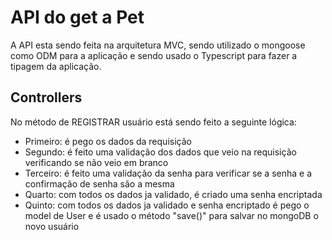 # API do get a Pet
A API esta sendo feita na arquitetura MVC, sendo utilizado o mongoose como ODM para a aplicação e sendo usado o Typescript para fazer a tipagem da aplicação.

## Controllers
No método de  REGISTRAR usuário está sendo feito a seguinte lógica:
  * Primeiro: é pego os dados da requisição
  * Segundo: é feito uma validação dos dados que veio na requisição verificando se não veio em branco
  * Terceiro: é feito uma validação da senha para verificar se a senha e a confirmação de senha são a mesma
  * Quarto: com todos os dados ja validado, é criado uma senha encriptada
  * Quinto: com todos os dados ja validado e senha encriptado é pego o model de User e é usado o método "save()" para salvar no mongoDB o novo usuário

